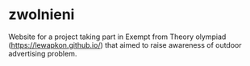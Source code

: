 zwolnieni
=========

Website for a project taking part in Exempt from Theory olympiad (https://lewapkon.github.io/) that aimed to
raise awareness of outdoor advertising problem.
